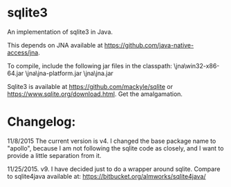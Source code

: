 # sqlite3
An implementation of sqlite3 in Java.

This depends on JNA available at https://github.com/java-native-access/jna.

To compile, include the following jar files in the classpath:
	\jna\win32-x86-64.jar
	\jna\jna-platform.jar
	\jna\jna.jar
	
Sqlite3 is available at https://github.com/mackyle/sqlite
or https://www.sqlite.org/download.html.  Get the amalgamation.

Changelog:
==========
11/8/2015   The current version is v4.  I changed the base package name to "apollo", because I am not following the
sqlite code as closely, and I want to provide a little separation from it.

11/25/2015. v9. I have decided just to do a wrapper around sqlite. Compare to sqlite4java available at:
https://bitbucket.org/almworks/sqlite4java/
